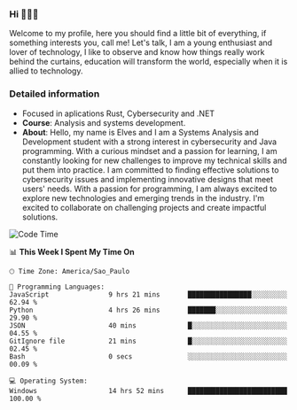


### Hi 🙋🏽‍♂️

Welcome to my profile, here you should find a little bit of everything, if something interests you, call me! Let's talk,
I am a young enthusiast and lover of technology, I like to observe and know how things really work behind the curtains, 
education will transform the world, especially when it is allied to technology.

### Detailed information
* Focused in aplications Rust, Cybersecurity and .NET
* **Course**: Analysis and systems development.
* **About**: Hello, my name is Elves and I am a Systems Analysis and Development student with a strong interest in cybersecurity and Java programming. With a curious mindset and a passion for learning, I am constantly looking for new challenges to improve my technical skills and put them into practice. I am committed to finding effective solutions to cybersecurity issues and implementing innovative designs that meet users' needs. With a passion for programming, I am always excited to explore new technologies and emerging trends in the industry. I'm excited to collaborate on challenging projects and create impactful solutions.

<!--START_SECTION:waka-->
![Code Time](http://img.shields.io/badge/Code%20Time-237%20hrs%2059%20mins-blue)

📊 **This Week I Spent My Time On** 

```text
🕑︎ Time Zone: America/Sao_Paulo

💬 Programming Languages: 
JavaScript               9 hrs 21 mins       ████████████████░░░░░░░░░   62.94 % 
Python                   4 hrs 26 mins       ███████░░░░░░░░░░░░░░░░░░   29.90 % 
JSON                     40 mins             █░░░░░░░░░░░░░░░░░░░░░░░░   04.55 % 
GitIgnore file           21 mins             █░░░░░░░░░░░░░░░░░░░░░░░░   02.45 % 
Bash                     0 secs              ░░░░░░░░░░░░░░░░░░░░░░░░░   00.09 % 

💻 Operating System: 
Windows                  14 hrs 52 mins      █████████████████████████   100.00 % 
```


<!--END_SECTION:waka-->


